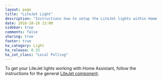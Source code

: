 ```yaml
---
layout: page
title: "LiteJet Light"
description: "Instructions how to setup the LiteJet lights within Home Assistant."
date: 2016-10-26 13:00
sidebar: true
comments: false
sharing: true
footer: true
ha_category: Light
ha_release: 0.32
ha_iot_class: "Local Polling"
---
```


To get your LiteJet lights working with Home Assistant, follow the instructions for the general [LiteJet component](/components/litejet/).
